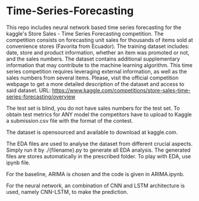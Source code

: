 # Time-Series-Forecasting
This repo includes neural network based time series forecasting for the kaggle's Store Sales - Time Series Forecasting competition. The competition consists on forecasting unit sales for thousands of items sold at convenience stores (Favorita from Ecuador). The training dataset includes: date, store and product information, whether an item was promoted or not, and the sales numbers. The dataset contains additional supplementary information that may contribute to the machine learning algorithm. This time series competition requires leveraging external information, as well as the sales numbers from several items. Please, visit the official competition webpage to get a more detailed description of the dataset and access to said dataset. URL: https://www.kaggle.com/competitions/store-sales-time-series-forecasting/overview

The test set is blind, you do not have sales numbers for the test set. To obtain test metrics for ANY model the competitors have to upload to Kaggle a submission.csv file with the format of the contest.

The dataset is opensourced and available to download at kaggle.com.

The EDA files are used to analyse the dataset from different crucial aspects. Simply run it by ./{filename}.py to generate all EDA analysis. The generated files are stores automatically in the prescribed folder. To play with EDA, use ipynb file.

For the baseline, ARIMA is chosen and the code is given in ARIMA.ipynb. 

For the neural network, an combination of CNN and LSTM architecture is used, namely CNN-LSTM, to make the prediction.

